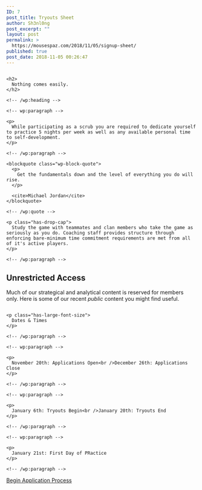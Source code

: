 ```yaml
---
ID: 7
post_title: Tryouts Sheet
author: Sh3nl0ng
post_excerpt: ""
layout: post
permalink: >
  https://mousespaz.com/2018/11/05/signup-sheet/
published: true
post_date: 2018-11-05 00:26:47
---
```

<!-- wp:media-text {"mediaId":8,"mediaType":"image","mediaWidth":36} -->

<div class="wp-block-media-text alignwide" style="grid-template-columns:36% auto">
  <figure class="wp-block-media-text__media"><img src="https://mousespaz.com/app/uploads/2018/11/IMG_0200-e1541377600604.jpg" alt="" /></figure><div class="wp-block-media-text__content">
    <!-- wp:heading -->
    
    <h2>
      Nothing comes easily.
    </h2>
    
    <!-- /wp:heading -->
    
    <!-- wp:paragraph -->
    
    <p>
      While participating as a scrub you are required to dedicate yourself to practice 5 nights per week as well as any available personal time to self-development.
    </p>
    
    <!-- /wp:paragraph -->
  </div>
</div>

<!-- /wp:media-text -->

<!-- wp:columns -->

<div class="wp-block-columns has-2-columns">
  <!-- wp:column -->
  
  <div class="wp-block-column">
    <!-- wp:quote -->
    
    <blockquote class="wp-block-quote">
      <p>
        Get the fundamentals down and the level of everything you do will rise.
      </p>
      
      <cite>Michael Jordan</cite>
    </blockquote>
    
    <!-- /wp:quote -->
  </div>
  
  <!-- /wp:column -->
  
  <!-- wp:column -->
  
  <div class="wp-block-column">
    <!-- wp:paragraph {"dropCap":true} -->
    
    <p class="has-drop-cap">
      Study the game with teammates and clan members who take the game as seriously as you do. Coaching staff provides structure through enforcing bare-minimum time commitment requirements are met from all of it's active players.
    </p>
    
    <!-- /wp:paragraph -->
  </div>
  
  <!-- /wp:column -->
</div>

<!-- /wp:columns -->

<!-- wp:heading -->

## Unrestricted Access

<!-- /wp:heading -->

<!-- wp:paragraph -->

Much of our strategical and analytical content is reserved for members only. Here is some of our recent *public* content you might find useful.

<!-- /wp:paragraph -->

<!-- wp:latest-posts {"displayPostDate":true} /-->

<!-- wp:media-text {"mediaId":27,"mediaType":"image"} -->

<div class="wp-block-media-text alignwide">
  <figure class="wp-block-media-text__media"><img src="https://mousespaz.com/app/uploads/2018/11/turtle2-copy.png" alt="" /></figure><div class="wp-block-media-text__content">
    <!-- wp:paragraph {"placeholder":"Content…","fontSize":"large"} -->
    
    <p class="has-large-font-size">
      Dates & Times
    </p>
    
    <!-- /wp:paragraph -->
    
    <!-- wp:paragraph -->
    
    <p>
      November 20th: Applications Open<br />December 26th: Applications Close
    </p>
    
    <!-- /wp:paragraph -->
    
    <!-- wp:paragraph -->
    
    <p>
      January 6th: Tryouts Begin<br />January 20th: Tryouts End
    </p>
    
    <!-- /wp:paragraph -->
    
    <!-- wp:paragraph -->
    
    <p>
      January 21st: First Day of PRactice
    </p>
    
    <!-- /wp:paragraph -->
  </div>
</div>

<!-- /wp:media-text -->

<!-- wp:button {"backgroundColor":"vivid-red","textColor":"very-light-gray","align":"center","className":"is-style-squared"} -->

<div class="wp-block-button aligncenter is-style-squared">
  <a class="wp-block-button__link has-text-color has-very-light-gray-color has-background has-vivid-red-background-color" href="http://mousespaz.com/signup">Begin Application Process</a>
</div>

<!-- /wp:button -->